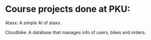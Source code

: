 # Course projects done at PKU:

Ataxx: A simple AI of ataxx.

Cloudbike: A database that manages info of users, bikes and orders.
